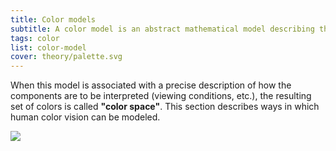 ```yaml
---
title: Color models
subtitle: A color model is an abstract mathematical model describing the way colors can be represented as tuples of numbers, typically as three or four values or color components. 
tags: color
list: color-model
cover: theory/palette.svg
---
```


When this model is associated with a precise description of how the components are to be interpreted (viewing conditions, etc.), the resulting set of colors is called **"color space"**. This section describes ways in which human color vision can be modeled. 

<img src="/media/theory/palette.svg">


